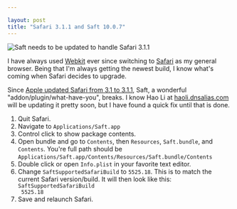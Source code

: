 ```yaml
---

layout: post
title: "Safari 3.1.1 and Saft 10.0.7"
---
```


![Saft needs to be updated to handle Safari 3.1.1](http://tech.karbassi.com/images/posts/2008-04-16/saft.jpg "Saft needs to be updated to handle Safari 3.1.1")

I have always used [Webkit](http://webkit.org/) ever since switching to [Safari](http://www.apple.com/safari/) as my general browser. Being that I'm always getting the newest build, I know what's coming when Safari decides to upgrade.

Since [Apple updated Safari from 3.1 to 3.1.1](http://www.apple.com/support/downloads/safari311.html), Saft, a wonderful "addon/plugin/what-have-you", breaks. I know Hao Li at [haoli.dnsalias.com](http://haoli.dnsalias.com) will be updating it pretty soon, but I have found a quick fix until that is done.

1.  Quit Safari.
2.  Navigate to `Applications/Saft.app`
3.  Control click to show package contents.
4.  Open bundle and go to `Contents`, then `Resources`, `Saft.bundle`, and `Contents`. You're full path should be `Applications/Saft.app/Contents/Resources/Saft.bundle/Contents`
5.  Double click or open `Info.plist` in your favorite text editor.
6.  Change `SaftSupportedSafariBuild` to `5525.18`. This is to match the current Safari version/build.
    It will then look like this:
        <code>
         <key>SaftSupportedSafariBuild</key>
         <array>
            <string>5525.18</string>
         </array>
        </code>
7.  Save and relaunch Safari.
